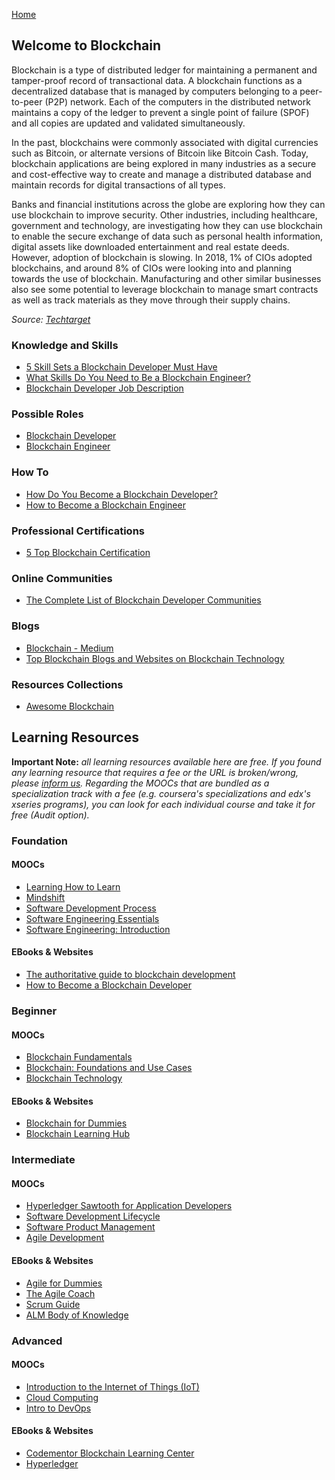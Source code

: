 [Home](index.md)
## Welcome to Blockchain

Blockchain is a type of distributed ledger for maintaining a permanent and tamper-proof record of transactional data. A blockchain functions as a decentralized database that is managed by computers belonging to a peer-to-peer (P2P) network. Each of the computers in the distributed network maintains a copy of the ledger to prevent a single point of failure (SPOF) and all copies are updated and validated simultaneously.

In the past, blockchains were commonly associated with digital currencies such as Bitcoin, or alternate versions of Bitcoin like Bitcoin Cash. Today, blockchain applications are being explored in many industries as a secure and cost-effective way to create and manage a distributed database and maintain records for digital transactions of all types.

Banks and financial institutions across the globe are exploring how they can use blockchain to improve security.  Other industries, including healthcare, government and technology, are investigating how they can use blockchain to enable the secure exchange of data such as personal health information, digital assets like downloaded entertainment and real estate deeds. However, adoption of blockchain is slowing. In 2018, 1% of CIOs adopted blockchains, and around 8% of CIOs were looking into and planning towards the use of blockchain. Manufacturing and other similar businesses also see some potential to leverage blockchain to manage smart contracts as well as track materials as they move through their supply chains.

*Source: [Techtarget](https://searchcio.techtarget.com/definition/blockchain)*

### Knowledge and Skills

- [5 Skill Sets a Blockchain Developer Must Have](https://www.blockchain-council.org/blockchain/5-skill-sets-a-blockchain-developer-must-have/)
- [What Skills Do You Need to Be a Blockchain Engineer?](https://hackernoon.com/what-skills-do-you-need-to-be-a-blockchain-engineer-c4e77e9de22b)
- [Blockchain Developer Job Description](https://www.toptal.com/blockchain/job-description)

### Possible Roles

- [Blockchain Developer](https://opensource.com/article/19/4/blockchain-career-developer)
- [Blockchain Engineer](https://study.com/articles/blockchain_engineer_job_description_salary.html)

### How To

- [How Do You Become a Blockchain Developer?](https://www.simplilearn.com/how-do-you-become-a-blockchain-developer-article)
- [How to Become a Blockchain Engineer](http://modernenginering.com/2019/10/02/how-to-become-a-blockchain-engineer/)

### Professional Certifications

- [5 Top Blockchain Certification](https://blocksdecoded.com/blockchain-certification-training-courses/)

### Online Communities

- [The Complete List of Blockchain Developer Communities](https://medium.com/@rejolut/the-complete-list-of-blockchain-developer-communities-5924a024ee17)

### Blogs

- [Blockchain - Medium](https://medium.com/topic/blockchain)
- [Top Blockchain Blogs and Websites on Blockchain Technology](https://blog.feedspot.com/blockchain_blogs/)

### Resources Collections

- [Awesome Blockchain](https://github.com/yjjnls/awesome-blockchain)

## Learning Resources

**Important Note:** *all learning resources available here are free. If you found any learning resource that requires a fee or the URL is broken/wrong, please [inform us](https://github.com/ayshahrah/seg/issues). Regarding the MOOCs that are bundled as a specialization track with a fee (e.g. coursera's specializations and edx's xseries programs), you can look for each individual course and take it for free (Audit option).*

### Foundation

#### MOOCs

- [Learning How to Learn](https://www.coursera.org/learn/learning-how-to-learn)
- [Mindshift](https://www.coursera.org/learn/mindshift)
- [Software Development Process](https://www.udacity.com/course/software-development-process--ud805)
- [Software Engineering Essentials](https://www.edx.org/course/software-engineering-essentials-tumx-seecx-0)
- [Software Engineering: Introduction](https://www.edx.org/course/software-engineering-introduction-ubcx-softeng1x)

#### EBooks & Websites

- [The authoritative guide to blockchain development](https://medium.freecodecamp.org/the-authoritative-guide-to-blockchain-development-855ab65b58bc)
- [How to Become a Blockchain Developer](https://x-team.com/become-blockchain-developer/)

### Beginner

#### MOOCs

- [Blockchain Fundamentals](https://www.edx.org/professional-certificate/uc-berkeleyx-blockchain-fundamentals)
- [Blockchain: Foundations and Use Cases](https://www.coursera.org/learn/blockchain-foundations-and-use-cases)
- [Blockchain Technology](https://www.edx.org/course/blockchain-advancing-decentralized-technology)

#### EBooks & Websites

- [Blockchain for Dummies](https://www-01.ibm.com/common/ssi/cgi-bin/ssialias?htmlfid=XIM12354USEN)
- [Blockchain Learning Hub](https://www.unicef.org/innovation/blockchain-learning-hub)

### Intermediate

#### MOOCs

- [Hyperledger Sawtooth for Application Developers](https://www.edx.org/course/hyperledger-sawtooth-for-application-developers)
- [Software Development Lifecycle](https://www.coursera.org/specializations/software-development-lifecycle)
- [Software Product Management](https://www.coursera.org/specializations/product-management)
- [Agile Development](https://www.coursera.org/specializations/agile-development)

#### EBooks & Websites

- [Agile for Dummies](https://www-01.ibm.com/marketing/iwm/dre/signup?source=mrs-form-334&S_PKG=ov3282)
- [The Agile Coach](https://www.atlassian.com/agile)
- [Scrum Guide](http://www.scrumguides.org/)
- [ALM Body of Knowledge](http://www.almbok.com/start)

### Advanced

#### MOOCs

- [Introduction to the Internet of Things (IoT)](https://www.edx.org/course/introduction-to-the-internet-of-things-iot-1)
- [Cloud Computing](https://www.coursera.org/specializations/cloud-computing)
- [Intro to DevOps](https://www.udacity.com/course/intro-to-devops--ud611)

#### EBooks & Websites

- [Codementor Blockchain Learning Center](https://www.codementor.io/learn/blockchain)
- [Hyperledger](https://www.hyperledger.org/)

